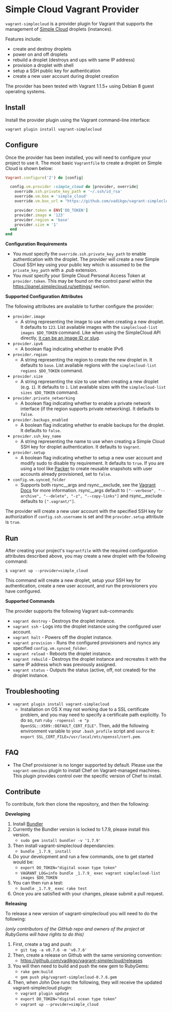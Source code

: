 Simple Cloud Vagrant Provider
==============================

`vagrant-simplecloud` is a provider plugin for Vagrant that supports the management of [Simple Cloud](https://www.simplecloud.ru/) droplets (instances).

Features include:
- create and destroy droplets
- power on and off droplets
- rebuild a droplet (destroys and ups with same IP address)
- provision a droplet with shell
- setup a SSH public key for authentication
- create a new user account during droplet creation

The provider has been tested with Vagrant 1.1.5+ using Debian 8 guest operating systems.


Install
-------
Install the provider plugin using the Vagrant command-line interface:

`vagrant plugin install vagrant-simplecloud`


Configure
---------
Once the provider has been installed, you will need to configure your project to use it. The most basic `Vagrantfile` to create a droplet on Simple Cloud is shown below:

```ruby
Vagrant.configure('2') do |config|

  config.vm.provider :simple_cloud do |provider, override|
    override.ssh.private_key_path = '~/.ssh/id_rsa'
    override.vm.box = 'simple_cloud'
    override.vm.box_url = "https://github.com/vadikgo/vagrant-simplecloud/raw/master/box/simple_cloud.box"

    provider.token = ENV['DO_TOKEN']
    provider.image = '123'
    provider.region = 'base'
    provider.size = '1'
  end
end
```

**Configuration Requirements**
- You *must* specify the `override.ssh.private_key_path` to enable authentication with the droplet. The provider will create a new Simple Cloud SSH key using your public key which is assumed to be the `private_key_path` with a *.pub* extension.
- You *must* specify your Simple Cloud Personal Access Token at `provider.token`. This may be found on the control panel within the https://panel.simplecloud.ru/settings/ section.

**Supported Configuration Attributes**

The following attributes are available to further configure the provider:
- `provider.image`
    * A string representing the image to use when creating a new droplet. It defaults to `123`.
    List available images with the `simplecloud-list images $DO_TOKEN` command. Like when using the SimpleCloud API directly, [it can be an image ID or slug](http://simplecloud.ru/features/api-manual/#_Create-new-VPS).
- `provider.ipv6`
    * A boolean flag indicating whether to enable IPv6
- `provider.region`
    * A string representing the region to create the new droplet in. It defaults to `base`. List available regions with the `simplecloud-list regions $DO_TOKEN` command.
- `provider.size`
    * A string representing the size to use when creating a new droplet (e.g. `1`). It defaults to `1`. List available sizes with the `simplecloud-list sizes $DO_TOKEN` command.
- `provider.private_networking`
    * A boolean flag indicating whether to enable a private network interface (if the region supports private networking). It defaults to `false`.
- `provider.backups_enabled`
    * A boolean flag indicating whether to enable backups for the droplet. It defaults to `false`.
- `provider.ssh_key_name`
    * A string representing the name to use when creating a Simple Cloud SSH key for droplet authentication. It defaults to `Vagrant`.
- `provider.setup`
    * A boolean flag indicating whether to setup a new user account and modify sudo to disable tty requirement. It defaults to `true`. If you are using a tool like [Packer](https://packer.io) to create reusable snapshots with user accounts already provisioned, set to `false`.
- `config.vm.synced_folder`
    * Supports both rsync__args and rsync__exclude, see the [Vagrant Docs](http://docs.vagrantup.com/v2/synced-folders/rsync.html) for more information. rsync__args default to `["--verbose", "--archive", "--delete", "-z", "--copy-links"]` and rsync__exclude defaults to `[".vagrant/"]`.

The provider will create a new user account with the specified SSH key for authorization if `config.ssh.username` is set and the `provider.setup` attribute is `true`.


Run
---
After creating your project's `Vagrantfile` with the required configuration
attributes described above, you may create a new droplet with the following
command:

    $ vagrant up --provider=simple_cloud

This command will create a new droplet, setup your SSH key for authentication,
create a new user account, and run the provisioners you have configured.

**Supported Commands**

The provider supports the following Vagrant sub-commands:
- `vagrant destroy` - Destroys the droplet instance.
- `vagrant ssh` - Logs into the droplet instance using the configured user account.
- `vagrant halt` - Powers off the droplet instance.
- `vagrant provision` - Runs the configured provisioners and rsyncs any specified `config.vm.synced_folder`.
- `vagrant reload` - Reboots the droplet instance.
- `vagrant rebuild` - Destroys the droplet instance and recreates it with the same IP address which was previously assigned.
- `vagrant status` - Outputs the status (active, off, not created) for the droplet instance.


Troubleshooting
---------------

* `vagrant plugin install vagrant-simplecloud`
    * Installation on OS X may not working due to a SSL certificate problem, and you may need to specify a certificate path explicitly. To do so, run `ruby -ropenssl -e "p OpenSSL::X509::DEFAULT_CERT_FILE"`. Then, add the following environment variable to your `.bash_profile` script and `source` it: `export SSL_CERT_FILE=/usr/local/etc/openssl/cert.pem`.


FAQ
---

* The Chef provisioner is no longer supported by default. Please use the `vagrant-omnibus` plugin to install Chef on Vagrant-managed machines. This plugin provides control over the specific version of Chef to install.


Contribute
----------
To contribute, fork then clone the repository, and then the following:

**Developing**

1. Install [Bundler](http://bundler.io/)
2. Currently the Bundler version is locked to 1.7.9, please install this version.
    * `sudo gem install bundler -v '1.7.9'`
3. Then install vagrant-simplecloud dependancies:
    * `bundle _1.7.9_ install`
4. Do your development and run a few commands, one to get started would be:
    * `export DO_TOKEN="digital ocean type token"`
    * `VAGRANT_LOG=info bundle _1.7.9_ exec vagrant simplecloud-list images $DO_TOKEN`
5. You can then run a test:
    * `bundle _1.7.9_ exec rake test`
6. Once you are satisfied with your changes, please submit a pull request.

**Releasing**

To release a new version of vagrant-simplecloud you will need to do the following:

*(only contributors of the GitHub repo and owners of the project at RubyGems will have rights to do this)*

1. First, create a tag and push:
    * `git tag -a v0.7.6 -m 'v0.7.6'`
2. Then, create a release on Github with the same versioning convention:
    * https://github.com/vadikgo/vagrant-simplecloud/releases
3. You will then need to build and push the new gem to RubyGems:
    * `rake gem:build`
    * `gem push pkg/vagrant-simplecloud-0.7.6.gem`
4. Then, when John Doe runs the following, they will receive the updated vagrant-simplecloud plugin:
    * `vagrant plugin update`
    * `export DO_TOKEN="digital ocean type token"`
    * `vagrant up --provider=simple_cloud`
